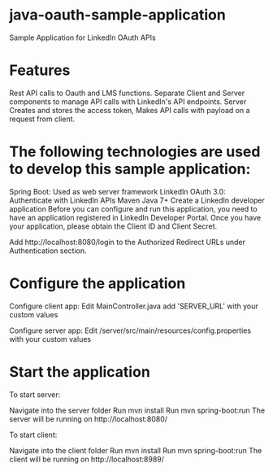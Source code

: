 # java-oauth-sample-application
Sample Application for LinkedIn OAuth APIs

# Features
Rest API calls to Oauth and LMS functions. Separate Client and Server components to manage API calls with LinkedIn's API endpoints.
Server Creates and stores the access token, Makes API calls with payload on a request from client.

# The following technologies are used to develop this sample application:
Spring Boot: Used as web server framework
LinkedIn OAuth 3.0: Authenticate with LinkedIn APIs
Maven
Java 7+
Create a LinkedIn developer application
Before you can configure and run this application, you need to have an application registered in LinkedIn Developer Portal. Once you have your application, please obtain the Client ID and Client Secret.

Add http://localhost:8080/login to the Authorized Redirect URLs under Authentication section.


# Configure the application
Configure client app:
Edit MainController.java add 'SERVER_URL' with your custom values

Configure server app:
Edit /server/src/main/resources/config.properties with your custom values

# Start the application
To start server:

Navigate into the server folder
Run mvn install
Run mvn spring-boot:run
The server will be running on http://localhost:8080/

To start client:

Navigate into the client folder
Run mvn install
Run mvn spring-boot:run
The client will be running on http://localhost:8989/


